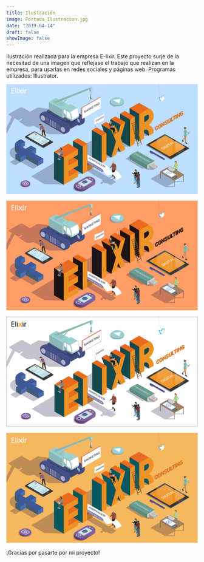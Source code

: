 ```yaml
---
title: Ilustración
image: Portada_Ilustracion.jpg
date: "2019-04-14"
draft: false
showImage: false
---
```


Ilustración realizada para la empresa E-lixir. Este proyecto surje de la necesitad de una imagen que reflejase el trabajo que realizan en la empresa, para usarlas en redes sociales y páginas web. Programas utilizados: Illustrator.

![Ilustracion1](/images/Ilustracion1.jpg "Ilustracion1")

![Ilustracion2](/images/Ilustracion2.jpg "Ilustracion2")

![Ilustracion3](/images/Ilustracion3.jpg "Ilustracion3")

![Ilustracion4](/images/Ilustracion4.jpg "Ilustracion4")


¡Gracias por pasarte por mi proyecto!
